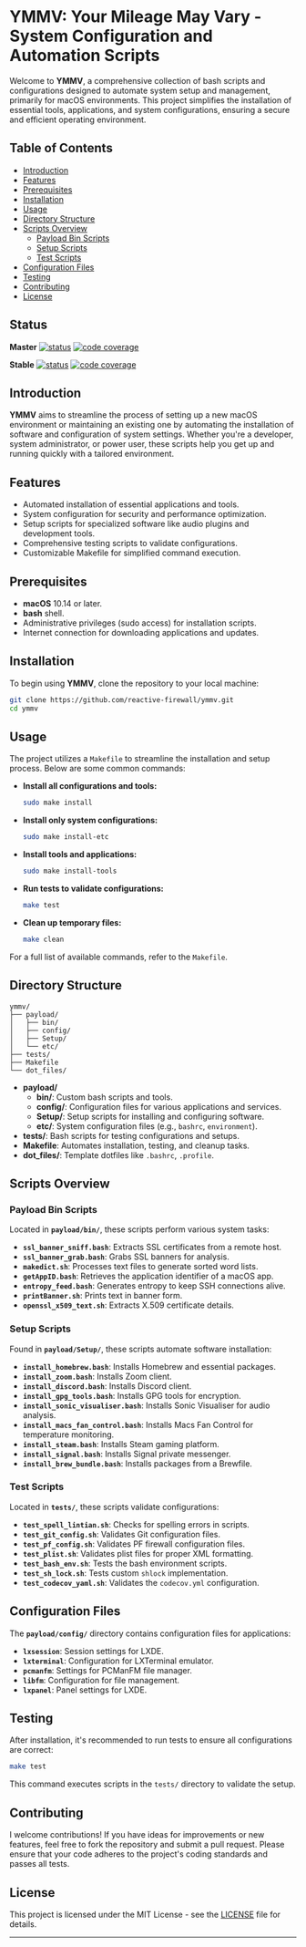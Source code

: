 # YMMV: Your Mileage May Vary - System Configuration and Automation Scripts

Welcome to **YMMV**, a comprehensive collection of bash scripts and configurations designed to
automate system setup and management, primarily for macOS environments. This project simplifies the
installation of essential tools, applications, and system configurations, ensuring a secure and
efficient operating environment.

## Table of Contents

- [Introduction](#introduction)
- [Features](#features)
- [Prerequisites](#prerequisites)
- [Installation](#installation)
- [Usage](#usage)
- [Directory Structure](#directory-structure)
- [Scripts Overview](#scripts-overview)
  - [Payload Bin Scripts](#payload-bin-scripts)
  - [Setup Scripts](#setup-scripts)
  - [Test Scripts](#test-scripts)
- [Configuration Files](#configuration-files)
- [Testing](#testing)
- [Contributing](#contributing)
- [License](#license)

## Status

**Master**
[![status](https://travis-ci.org/reactive-firewall/ymmv.svg?branch=master)](https://travis-ci.org/reactive-firewall/ymmv)
[![code coverage](https://codecov.io/gh/reactive-firewall/ymmv/branch/master/graph/badge.svg)](https://codecov.io/gh/reactive-firewall/ymmv/branch/master/)

**Stable**
[![status](https://travis-ci.org/reactive-firewall/ymmv.svg?branch=stable)](https://travis-ci.org/reactive-firewall/ymmv)
[![code coverage](https://codecov.io/gh/reactive-firewall/ymmv/branch/stable/graph/badge.svg)](https://codecov.io/gh/reactive-firewall/ymmv/branch/stable/)

## Introduction

**YMMV** aims to streamline the process of setting up a new macOS environment or maintaining an
existing one by automating the installation of software and configuration of system settings.
Whether you're a developer, system administrator, or power user, these scripts help you get up
and running quickly with a tailored environment.

## Features

- Automated installation of essential applications and tools.
- System configuration for security and performance optimization.
- Setup scripts for specialized software like audio plugins and development tools.
- Comprehensive testing scripts to validate configurations.
- Customizable Makefile for simplified command execution.

## Prerequisites

- **macOS** 10.14 or later.
- **bash** shell.
- Administrative privileges (sudo access) for installation scripts.
- Internet connection for downloading applications and updates.

## Installation

To begin using **YMMV**, clone the repository to your local machine:

```bash
git clone https://github.com/reactive-firewall/ymmv.git
cd ymmv
```

## Usage

The project utilizes a `Makefile` to streamline the installation and setup process.
Below are some common commands:

- **Install all configurations and tools:**

  ```bash
  sudo make install
  ```

- **Install only system configurations:**

  ```bash
  sudo make install-etc
  ```

- **Install tools and applications:**

  ```bash
  sudo make install-tools
  ```

- **Run tests to validate configurations:**

  ```bash
  make test
  ```

- **Clean up temporary files:**

  ```bash
  make clean
  ```

For a full list of available commands, refer to the `Makefile`.

## Directory Structure

```ascii
ymmv/
├── payload/
│   ├── bin/
│   ├── config/
│   ├── Setup/
│   └── etc/
├── tests/
├── Makefile
└── dot_files/
```

- **payload/**
  - **bin/**: Custom bash scripts and tools.
  - **config/**: Configuration files for various applications and services.
  - **Setup/**: Setup scripts for installing and configuring software.
  - **etc/**: System configuration files (e.g., `bashrc`, `environment`).
- **tests/**: Bash scripts for testing configurations and setups.
- **Makefile**: Automates installation, testing, and cleanup tasks.
- **dot_files/**: Template dotfiles like `.bashrc`, `.profile`.

## Scripts Overview

### Payload Bin Scripts

Located in **`payload/bin/`**, these scripts perform various system tasks:

- **`ssl_banner_sniff.bash`**: Extracts SSL certificates from a remote host.
- **`ssl_banner_grab.bash`**: Grabs SSL banners for analysis.
- **`makedict.sh`**: Processes text files to generate sorted word lists.
- **`getAppID.bash`**: Retrieves the application identifier of a macOS app.
- **`entropy_feed.bash`**: Generates entropy to keep SSH connections alive.
- **`printBanner.sh`**: Prints text in banner form.
- **`openssl_x509_text.sh`**: Extracts X.509 certificate details.

### Setup Scripts

Found in **`payload/Setup/`**, these scripts automate software installation:

- **`install_homebrew.bash`**: Installs Homebrew and essential packages.
- **`install_zoom.bash`**: Installs Zoom client.
- **`install_discord.bash`**: Installs Discord client.
- **`install_gpg_tools.bash`**: Installs GPG tools for encryption.
- **`install_sonic_visualiser.bash`**: Installs Sonic Visualiser for audio analysis.
- **`install_macs_fan_control.bash`**: Installs Macs Fan Control for temperature monitoring.
- **`install_steam.bash`**: Installs Steam gaming platform.
- **`install_signal.bash`**: Installs Signal private messenger.
- **`install_brew_bundle.bash`**: Installs packages from a Brewfile.

### Test Scripts

Located in **`tests/`**, these scripts validate configurations:

- **`test_spell_lintian.sh`**: Checks for spelling errors in scripts.
- **`test_git_config.sh`**: Validates Git configuration files.
- **`test_pf_config.sh`**: Validates PF firewall configuration files.
- **`test_plist.sh`**: Validates plist files for proper XML formatting.
- **`test_bash_env.sh`**: Tests the bash environment scripts.
- **`test_sh_lock.sh`**: Tests custom `shlock` implementation.
- **`test_codecov_yaml.sh`**: Validates the `codecov.yml` configuration.

## Configuration Files

The **`payload/config/`** directory contains configuration files for applications:

- **`lxsession`**: Session settings for LXDE.
- **`lxterminal`**: Configuration for LXTerminal emulator.
- **`pcmanfm`**: Settings for PCManFM file manager.
- **`libfm`**: Configuration for file management.
- **`lxpanel`**: Panel settings for LXDE.

## Testing

After installation, it's recommended to run tests to ensure all configurations are correct:

```bash
make test
```

This command executes scripts in the `tests/` directory to validate the setup.

## Contributing

I welcome contributions! If you have ideas for improvements or new features, feel free to fork
the repository and submit a pull request. Please ensure that your code adheres to the project's
coding standards and passes all tests.

## License

This project is licensed under the MIT License - see the [LICENSE](LICENSE.md) file for details.

---
